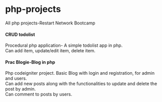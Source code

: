 # php-projects
All php projects-Restart Network Bootcamp

<h4>CRUD todolist</h4>
Procedural php application- A simple todolist app in php.<br>
Can add item, update/edit item, delete item.

<h4>Prac Blogie-Blog in php</h4>
Php codeigniter project. Basic Blog with login and registration, for admin and users. <br>
Can add new posts along with the functionalities to update and delete the post by admin.<br>
Can comment to posts by users.